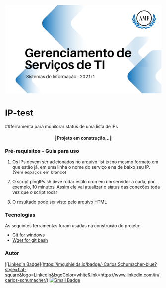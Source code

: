 <h1 align="center">
<img alt="Logo do repositório incluindo o nome da disciplina, logo da AMF e o semestre
2021/1 " src="capaGit.png" width="650px">
</h1>

# IP-test

##ferramenta para monitorar status de uma lista de IPs

<h4 align="center">🚧Projeto em construção...🚧</h4>

### Pré-requisitos - Guia para uso

1. Os IPs devem ser adicionados no arquivo list.txt no mesmo formato em que estão já, em uma linha o nome do serviço e na de baixo seu IP. (Sem espaços em branco)

2. O script pingIPs.sh deve rodar estilo cron em um servidor a cada, por exemplo, 10 minutos. Assim ele vai atualizar o status das conexões toda vez que o script rodar

3. O resultado pode ser visto pelo arquivo HTML

### Tecnologias
As seguintes ferramentas foram usadas na construção do projeto:
- [Git for windows](https://git-scm.com/downloads/)
- [Wget for git bash](https://eternallybored.org/misc/wget/)

### Autor


[![Linkedin Badge](https://img.shields.io/badge/-Carlos Schumacher-blue?style=flat-square&logo=Linkedin&logoColor=white&link=https://www.linkedin.com/in/carlos-schumacher/)](https://www.linkedin.com/in/carlos-schumacher/) 
[![Gmail Badge](https://img.shields.io/badge/-carlosdu.carloseduardo@gmail.com-c14438?style=flat-square&logo=Gmail&logoColor=white&link=mailto:carlosdu.carloseduardo@gmail.com)](mailto:carlosdu.carloseduardo@gmail.com)
